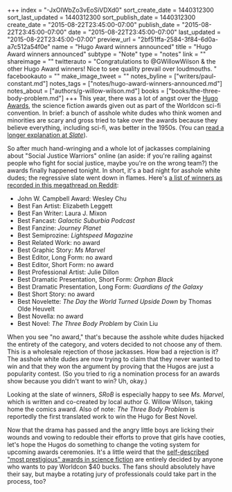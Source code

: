 +++
index = "-JxOIWbZo3vEoSiVDXd0"
sort_create_date = 1440312300
sort_last_updated = 1440312300
sort_publish_date = 1440312300
create_date = "2015-08-22T23:45:00-07:00"
publish_date = "2015-08-22T23:45:00-07:00"
date = "2015-08-22T23:45:00-07:00"
last_updated = "2015-08-22T23:45:00-07:00"
preview_url = "2bf51ffa-2584-3f84-6d0a-a7c512a54f0e"
name = "Hugo Award winners announced"
title = "Hugo Award winners announced"
subtype = "Note"
type = "notes"
link = ""
shareimage = ""
twitterauto = "Congratulations to @GWillowWilson & the other Hugo Award winners! Nice to see quality prevail over loudmouths. "
facebookauto = ""
make_image_tweet = ""
notes_byline = ["writers/paul-constant.md"]
notes_tags = ["notes/hugo-award-winners-announced.md"]
notes_about = ["authors/g-willow-wilson.md"]
books = ["books/the-three-body-problem.md"]
+++
This year, there was a lot of angst over the [Hugo Awards](http://www.thehugoawards.org/), the science fiction awards given out as part of the Worldcon sci-fi convention. In brief: a bunch of asshole white dudes who think women and minorities are scary and gross tried to take over the awards because they believe everything, including sci-fi, was better in the 1950s. (You can [read a longer explanation at *Slate*](http://www.slate.com/blogs/browbeat/2015/04/08/_2015_hugo_awards_how_the_sad_and_rabid_puppies_took_over_the_sci_fi_nominations.html)).

So after much hand-wringing and a whole lot of jackasses complaining about "Social Justice Warriors" online (an aside: if you're railing against people who fight for social justice, maybe you're on the wrong team?) the awards finally happened tonight. In short, it's a bad night for asshole white dudes; the regressive slate went down in flames. Here's [a list of winners as recorded in this megathread on Reddit](https://www.reddit.com/r/printSF/comments/3hz9ph/the_hugos_megathread/): 

* John W. Campbell Award: Wesley Chu
* Best Fan Artist: Elizabeth Leggett
* Best Fan Writer: Laura J. Mixon
* Best Fancast: *Galactic Suburbia Podcast*
* Best Fanzine: *Journey Planet*
* Best Semiprozine: *Lightspeed Magazine*
* Best Related Work: no award
* Best Graphic Story: *Ms Marvel*
* Best Editor, Long Form: no award
* Best Editor, Short Form: no award
* Best Professional Artist: Julie Dillon
* Best Dramatic Presentation, Short Form: *Orphan Black*
* Best Dramatic Presentation, Long Form: *Guardians of the Galaxy*
* Best Short Story: no award
* Best Novelette: *The Day the World Turned Upside Down* by Thomas Olde Heuvelt
* Best Novella: no award
* Best Novel: *The Three Body Problem* by Cixin Liu

When you see "no award," that's because the asshole white dudes hijacked the entirety of the category, and voters decided to not choose any of them. This is a wholesale rejection of those jackasses. How bad a rejection is it? The asshole white dudes are now trying to claim that they never wanted to win and that they won the argument by proving that the Hugos are just a popularity contest. (So you tried to rig a nomination process for an awards show because you didn't want to win? Uh, okay.)

Looking at the slate of winners, *SRoB* is especially happy to see *Ms. Marvel*, which is written and co-created by local author G. Willow Wilson, taking home the comics award. Also of note: *The Three Body Problem* is reportedly the first translated work to win the Hugo for Best Novel.

Now that the drama has passed and the angry little boys are licking their wounds and vowing to redouble their efforts to prove that girls have cooties, let's hope the Hugos do something to change the voting system for upcoming awards ceremonies. It's a little weird that the [self-described "most prestigious" awards in science fiction](http://www.thehugoawards.org/about/) are entirely decided by anyone who wants to pay Worldcon $40 bucks. The fans should absolutely have their say, but maybe a rotating jury of professionals could take part in the process, too?